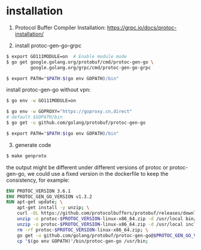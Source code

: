 # installation

1. Protocol Buffer Compiler Installation: https://grpc.io/docs/protoc-installation/

2. install protoc-gen-go-grpc

```sh
$ export GO111MODULE=on  # Enable module mode
$ go get google.golang.org/protobuf/cmd/protoc-gen-go \
         google.golang.org/grpc/cmd/protoc-gen-go-grpc

$ export PATH="$PATH:$(go env GOPATH)/bin"
```

install protoc-gen-go without vpn:

```sh
$ go env -w GO111MODULE=on

$ go env -w GOPROXY="https://goproxy.cn,direct" 
# default $GOPATH/bin
$ go get -u github.com/golang/protobuf/protoc-gen-go

$ export PATH="$PATH:$(go env GOPATH)/bin"
```

3. generate code

```sh
$ make genproto 
```

the output might be different under different versions of protoc or protoc-gen-go, we could use a fixed version in the dockerfile to keep the consistency, for example:

```dockerfile
ENV PROTOC_VERSION 3.6.1
ENV PROTOC_GEN_GO_VERSION v1.3.2
RUN apt-get update; \
    apt-get install -y unzip; \
    curl -OL https://github.com/protocolbuffers/protobuf/releases/download/v$PROTOC_VERSION/protoc-$PROTOC_VERSION-linux-x86_64.zip; \
    unzip -o protoc-$PROTOC_VERSION-linux-x86_64.zip -d /usr/local bin/protoc && \
    unzip -o protoc-$PROTOC_VERSION-linux-x86_64.zip -d /usr/local include/* && \
    rm -rf protoc-$PROTOC_VERSION-linux-x86_64.zip; \
    go get -u github.com/golang/protobuf/protoc-gen-go@$PROTOC_GEN_GO_VERSION; \
    cp "$(go env GOPATH)"/bin/protoc-gen-go /usr/bin;
```
